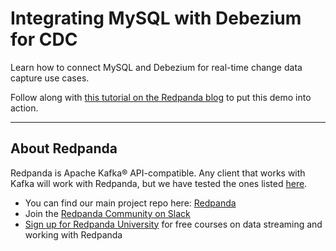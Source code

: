 # Integrating MySQL with Debezium for CDC

Learn how to connect MySQL and Debezium for real-time change data capture use cases.

Follow along with [this tutorial on the Redpanda blog](https://redpanda.com/blog/change-data-capture-mysql-debezium) to put this demo into action. 

---------------------

## About Redpanda 

Redpanda is Apache Kafka® API-compatible. Any client that works with Kafka will work with Redpanda, but we have tested the ones listed [here](https://docs.redpanda.com/docs/reference/faq/#what-clients-do-you-recommend-to-use-with-redpanda).

* You can find our main project repo here: [Redpanda](https://github.com/redpanda-data/redpanda)
* Join the [Redpanda Community on Slack](https://redpanda.com/slack)
* [Sign up for Redpanda University](https://university.redpanda.com/) for free courses on data streaming and working with Redpanda
